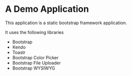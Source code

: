 A Demo Application
============
This application is a static bootstrap framework application.

It uses the following libraries
* Bootstrap
* Kendo
* Toastr
* Bootstrap Color Picker
* Bootstrap File Uploader
* Bootstrap WYSIWYG
